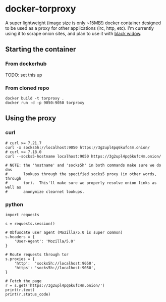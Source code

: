 # docker-torproxy
A super lightweight (image size is only ~15MB!) docker container designed to
be used as a proxy for other applications (irc, http, etc).  I'm currently
using it to scrape onion sites, and plan to use it with [black widow][1].

## Starting the container

### From dockerhub
TODO: set this up

### From cloned repo
```
docker build -t torproxy .
docker run -d -p 9050:9050 torproxy
```

## Using the proxy

### curl
```
# curl >= 7.21.7
curl -x socks5h://localhost:9050 https://3g2upl4pq6kufc4m.onion/
# curl >= 7.18.0
curl --socks5-hostname localhost:9050 https://3g2upl4pq6kufc4m.onion/

# NOTE: the 'hostname' and 'socks5h' in both commands make sure we do dns
#       lookups through the specified socks5 proxy (in other words, through
#       tor).  This'll make sure we properly resolve onion links as well as
#       anonymize clearnet lookups.
```

### python
```
import requests

s = requests.session()

# Obfuscate user agent (Mozilla/5.0 is super common)
s.headers = {
    'User-Agent': 'Mozilla/5.0'
}

# Route requests through tor
s.proxies = {
    'http':  'socks5h://localhost:9050',
    'https': 'socks5h://localhost:9050',
}

# Fetch the page
r = s.get('https://3g2upl4pq6kufc4m.onion/')
print(r.text)
print(r.status_code)
```

[1]: https://github.com/nyxxxie/blackwidow
